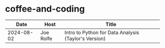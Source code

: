 # coffee-and-coding

| Date       | Host      | Title                                                |
|------------|-----------|------------------------------------------------------|
| 2024-08-02 | Joe Rolfe | Intro to Python for Data Analysis (Taylor's Version) |
